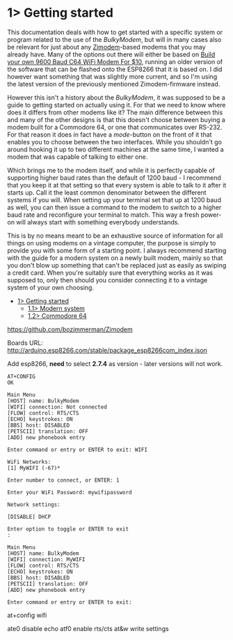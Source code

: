 # 1> Getting started
This documentation deals with how to get started with a specific system or program related to the use of the *BulkyModem*, but will in many cases also be relevant for just about any [Zimodem](https://github.com/bozimmerman/Zimodem)-based modems that you may already have. Many of the options out there will either be based on [Build your own 9600 Baud C64 WiFi Modem For $10](https://1200baud.wordpress.com/2017/03/04/build-your-own-9600-baud-c64-wifi-modem-for-20/), running an older version of the software that can be flashed onto the ESP8266 that it is based on. I did however want something that was slightly more current, and so I'm using the latest version of the previously mentioned Zimodem-firmware instead.

However this isn't a history about the *BulkyModem*, it was supposed to be a guide to getting started on actually using it. For that we need to know where does it differs from other modems like it? The main difference between this and many of the other designs is that this doesn't choose between buying a modem built for a Commodore 64, or one that communicates over RS-232. For that reason it does in fact have a *mode*-button on the front of it that enables you to choose between the two interfaces. While you shouldn't go around hooking it up to two different machines at the same time, I wanted a modem that was capable of talking to either one.

Which brings me to the modem itself, and while it is perfectly capable of supporting higher baud rates than the default of 1200 baud - I recommend that you keep it at that setting so that every system is able to talk to it after it starts up. Call it the least common denominator between the different systems if you will. When setting up your terminal set that up at 1200 baud as well, you can then issue a command to the modem to switch to a higher baud rate and reconfigure your terminal to match. This way a fresh power-on will always start with something everybody understands.

This is by no means meant to be an exhaustive source of information for all things on using modems on a vintage computer, the purpose is simply to provide you with some form of a starting point. I always recommend starting with the guide for a modern system on a newly built modem, mainly so that you don't blow up something that can't be replaced just as easily as swiping a credit card. When you're suitably sure that everything works as it was supposed to, only then should you consider connecting it to a vintage system of your own choosing.

- [1> Getting started](#1-getting-started)
    - [1.1> Modern system](https://github.com/tebl/BulkyModem/blob/main/documentation/getting_started_modern.md)
    - [1.2> Commodore 64](https://github.com/tebl/BulkyModem/blob/main/documentation/getting_started_c64.md)

https://github.com/bozimmerman/Zimodem

Boards URL:
http://arduino.esp8266.com/stable/package_esp8266com_index.json

Add esp8266, **need** to select **2.7.4** as version - later versions will not work.
```
AT+CONFIG
OK

Main Menu
[HOST] name: BulkyModem
[WIFI] connection: Not connected
[FLOW] control: RTS/CTS
[ECHO] keystrokes: ON
[BBS] host: DISABLED
[PETSCII] translation: OFF
[ADD] new phonebook entry

Enter command or entry or ENTER to exit: WIFI

WiFi Networks:
[1] MyWIFI (-67)*

Enter number to connect, or ENTER: 1

Enter your WiFi Password: mywifipassword

Network settings:

[DISABLE] DHCP

Enter option to toggle or ENTER to exit
: 

Main Menu
[HOST] name: BulkyModem
[WIFI] connection: MyWIFI
[FLOW] control: RTS/CTS
[ECHO] keystrokes: ON
[BBS] host: DISABLED
[PETSCII] translation: OFF
[ADD] new phonebook entry

Enter command or entry or ENTER to exit: 
```

at+config
  wifi

ate0                disable echo
atf0                enable rts/cts
at&w                write settings


